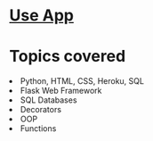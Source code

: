 
# <a href="https://weight-calculator-22.herokuapp.com/">Use App</a>

# Topics covered

<li>Python, HTML, CSS, Heroku, SQL</li>

<li>Flask Web Framework</li>

<li>SQL Databases</li>

<li>Decorators</li>

<li>OOP</li>

<li>Functions</li>
